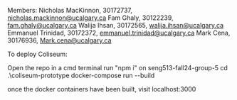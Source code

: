 Members:
Nicholas MacKinnon, 30172737, nicholas.mackinnon@ucalgary.ca
Fam Ghaly, 30122239, fam.ghaly@ucalgary.ca
Walija Ihsan, 30172565, walija.ihsan@ucalgary.ca
Emmanuel Trinidad, 30172372, emmanuel.trinidad@ucalgary.ca
Mark Cena, 30176936, Mark.cena@ucalgary.ca

To deploy Coliseum:

Open the repo in a cmd terminal
run "npm i" on seng513-fall24-group-5
cd .\coliseum-prototype
docker-compose run --build

once the docker containers have been built, visit localhost:3000
